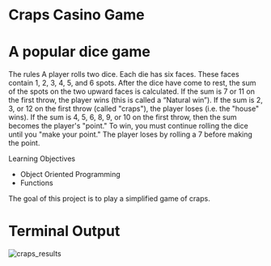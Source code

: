 # Craps Casino Game

# A popular dice game

The rules A player rolls two dice. Each die has six faces. These faces contain 1, 2, 3, 4, 5, and 6 spots. After the dice have come to rest, the sum of the spots on the two upward faces is calculated. If the sum is 7 or 11 on the first throw, the player wins (this is called a “Natural win”). If the sum is 2, 3, or 12 on the first throw (called "craps"), the player loses (i.e. the "house" wins). If the sum is 4, 5, 6, 8, 9, or 10 on the first throw, then the sum becomes the player's "point." To win, you must continue rolling the dice until you "make your point." The player loses by rolling a 7 before making the point.

Learning Objectives
- Object Oriented Programming 
- Functions

The goal of this project is to play a simplified game of craps.


# Terminal Output
![craps_results](https://user-images.githubusercontent.com/65467588/201995617-380ecdaf-85bd-46a9-aef1-dc6c246a7362.PNG)
